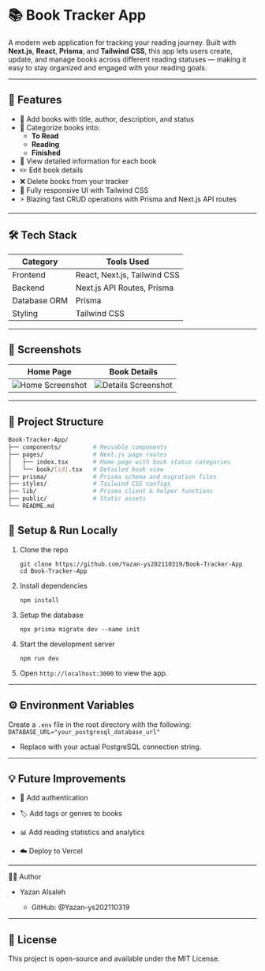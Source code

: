 # 📚 Book Tracker App

A modern web application for tracking your reading journey. Built with **Next.js**, **React**, **Prisma**, and **Tailwind CSS**, this app lets users create, update, and manage books across different reading statuses — making it easy to stay organized and engaged with your reading goals.


---

## 🚀 Features

- 📖 Add books with title, author, description, and status
- 🔄 Categorize books into:
  - **To Read**
  - **Reading**
  - **Finished**
- 🧾 View detailed information for each book
- ✏️ Edit book details
- ❌ Delete books from your tracker
- 🧩 Fully responsive UI with Tailwind CSS
- ⚡ Blazing fast CRUD operations with Prisma and Next.js API routes

---

## 🛠️ Tech Stack

| Category      | Tools Used                    |
|---------------|-------------------------------|
| Frontend      | React, Next.js, Tailwind CSS  |
| Backend       | Next.js API Routes, Prisma    |
| Database ORM  | Prisma                        |
| Styling       | Tailwind CSS                  |

---

## 📸 Screenshots

| Home Page | Book Details |
|-----------|---------------|
| ![Home Screenshot](./public/screenshots/home.png) | ![Details Screenshot](./public/screenshots/details.png) |



---

## 📂 Project Structure

```bash
Book-Tracker-App/
├── components/         # Reusable components
├── pages/              # Next.js page routes
│   ├── index.tsx       # Home page with book status categories
│   └── book/[id].tsx   # Detailed book view
├── prisma/             # Prisma schema and migration files
├── styles/             # Tailwind CSS configs
├── lib/                # Prisma client & helper functions
├── public/             # Static assets
└── README.md

```

## 🧪 Setup & Run Locally

1. Clone the repo
   ```
   git clone https://github.com/Yazan-ys202110319/Book-Tracker-App
   cd Book-Tracker-App 
   ```
2. Install dependencies
    ```
    npm install
    ```
3. Setup the database
   ```
   npx prisma migrate dev --name init
    ```
4. Start the development server
   ```
   npm run dev
    ```
5. Open ```http://localhost:3000``` to view the app.

---

## ⚙️ Environment Variables

Create a ```.env``` file in the root directory with the following:
    ```DATABASE_URL="your_postgresql_database_url"```

- Replace with your actual PostgreSQL connection string.

---

## 💡 Future Improvements
- 🔐 Add authentication

- 🏷️ Add tags or genres to books

- 📊 Add reading statistics and analytics

- ☁️ Deploy to Vercel

---

🧑‍💻 Author
- Yazan Alsaleh

    - GitHub: @Yazan-ys202110319
---
## 📄 License
This project is open-source and available under the MIT License.